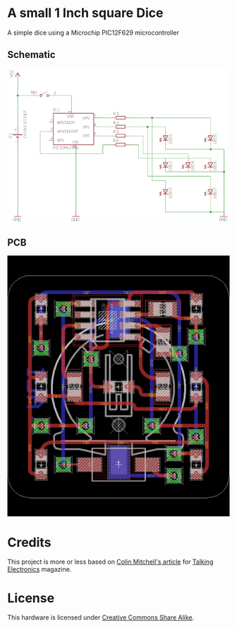 # A small 1 Inch square Dice
A simple dice using a Microchip PIC12F629 microcontroller

## Schematic
![Schematic snapshot](schematic.png)

## PCB
![PCB snapshot0](PCB.png)


# Credits
This project is more or less based on [Colin Mitchell's article](http://www.talkingelectronics.com/projects/LED%20Dice%20with%20PIC/Dice.html) for [Talking Electronics](https://en.wikipedia.org/wiki/Talking_Electronics) magazine. 

# License
This hardware is licensed under [Creative Commons Share Alike](http://creativecommons.org/licenses/by-sa/4.0/).
